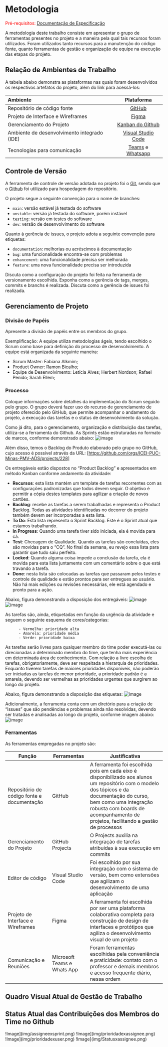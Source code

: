 
# Metodologia

<span style="color:red">Pré-requisitos: <a href="2-Especificação do Projeto.md"> Documentação de Especificação</a></span>

A metodologia deste trabalho consiste em apresentar o grupo de ferramentas presentes no projeto e a maneira pela qual tais recursos foram utilizados. Foram utilizados tanto recursos para a manutenção do código fonte, quanto ferramentas de gestão e organização de equipe na execução das etapas do projeto.

## Relação de Ambientes de Trabalho

A tabela abaixo demonstra as plataformas nas quais foram desenvolvidos os respectivos artefatos do projeto, além do link para acessá-los:

Ambiente   | Plataforma 
:--------- | :------:
Repositório de código fonte | [GitHub](https://github.com/ICEI-PUC-Minas-PMV-ADS/pmv-ads-2023-1-e3-proj-mov-t2-sebo-e3)
Projeto de Interface e Wireframes | [Figma](https://www.figma.com/) 
Gerenciamento do Projeto | [Kanban do Github](https://github.com/orgs/ICEI-PUC-Minas-PMV-ADS/projects/228) 
Ambiente de desenvolvimento integrado (IDE) | [Visual Studio Code](https://code.visualstudio.com/docs) 
Tecnologias para comunicação | [Teams](https://teams.microsoft.com/_#/school/conversations/Geral?threadId=19:LalckUyFc6HlgnKcRQrdHL5O64qQNmAdV5lP8mI4UsI1@thread.tacv2&ctx=channel) e [Whatsapp](https://chat.whatsapp.com/Gcen8ZvFSGx4VDSSAWxeXM)


## Controle de Versão

A ferramenta de controle de versão adotada no projeto foi o
[Git](https://git-scm.com/), sendo que o [Github](https://github.com)
foi utilizado para hospedagem do repositório.

O projeto segue a seguinte convenção para o nome de branches:

- `main`: versão estável já testada do software
- `unstable`: versão já testada do software, porém instável
- `testing`: versão em testes do software
- `dev`: versão de desenvolvimento do software

Quanto à gerência de issues, o projeto adota a seguinte convenção para
etiquetas:

- `documentation`: melhorias ou acréscimos à documentação
- `bug`: uma funcionalidade encontra-se com problemas
- `enhancement`: uma funcionalidade precisa ser melhorada
- `feature`: uma nova funcionalidade precisa ser introduzida

Discuta como a configuração do projeto foi feita na ferramenta de versionamento escolhida. Exponha como a gerência de tags, merges, commits e branchs é realizada. Discuta como a gerência de issues foi realizada.

## Gerenciamento de Projeto

### Divisão de Papéis

Apresente a divisão de papéis entre os membros do grupo.

Exemplificação: A equipe utiliza metodologias ágeis, tendo escolhido o Scrum como base para definição do processo de desenvolvimento. A equipe está organizada da seguinte maneira:
- Scrum Master: Fabiana Alkmim;
- Product Owner: Ramon Bicalho;
- Equipe de Desenvolvimento: Letícia Alves; Herbert Nordson; Rafael Penido; Sarah Ellem;

### Processo

Coloque  informações sobre detalhes da implementação do Scrum seguido pelo grupo. O grupo deverá fazer uso do recurso de gerenciamento de projeto oferecido pelo GitHub, que permite acompanhar o andamento do projeto, a execução das tarefas e o status de desenvolvimento da solução.

Como já dito, para o gerenciamento, organização e distribuição das tarefas, utiliza-se a ferramenta do Github. As Sprints estão estruturadas no formato de marcos, conforme demonstrado abaixo:
![image](https://user-images.githubusercontent.com/103009155/222447792-516c79d0-6322-4abb-9211-038760425dab.png)

Além disso, temos o Backlog do Produto elaborado pelo grupo no GitHub, cujo acesso é possível através da URL:
[https://github.com/orgs/ICEI-PUC-Minas-PMV-ADS/projects/228]

Os entregáveis estão dispostos no “Product Backlog” e apresentados em método Kanban conforme andamento da atividade:
- **Recursos**: esta lista mantém um template de tarefas recorrentes com as configurações padronizadas que todos devem seguir. O objetivo é permitir a cópia destes templates para agilizar a criação de novos cartões. 
- **Backlog**: recebe as tarefas a serem trabalhadas e representa o Product Backlog. Todas as atividades identificadas no decorrer do projeto também devem ser incorporadas a esta lista. 
- **To Do**: Esta lista representa o Sprint Backlog. Este é o Sprint atual que estamos trabalhando. 
- **In Progress**: Quando uma tarefa tiver sido iniciada, ela é movida para cá. 
- **Test**: Checagem de Qualidade. Quando as tarefas são concluídas, eles são movidas para o “CQ”. No final da semana, eu revejo essa lista para garantir que tudo saiu perfeito. 
- **Locked**: Quando alguma coisa impede a conclusão da tarefa, ela é movida para esta lista juntamente com um comentário sobre o que está travando a tarefa. 
- **Done**: nesta lista são colocadas as tarefas que passaram pelos testes e controle de qualidade e estão prontos para ser entregues ao usuário. Não há mais edições ou revisões necessárias, ele está agendado e pronto para a ação. 

Abaixo, figura demonstrando a disposição dos entregáveis:
![image](https://user-images.githubusercontent.com/103009155/227023566-4a76575a-cb38-4d57-a821-d4730f6340b4.png)
![image](https://user-images.githubusercontent.com/103009155/227023907-f9fa9704-a338-4b03-874b-a39d1596c094.png)

As tarefas são, ainda, etiquetadas em função da urgência da atividade e seguem o seguinte esquema de cores/categorias:

          - Vermelha: prioridade alta 
          - Amarela: prioridade média 
          - Verde: prioridade baixa 
          
As tarefas serão livres para qualquer membro do time poder executá-las ou direcionadas a determinado membro do time, que tenha mais experiência em determinada área de conhecimento. Com relação a livre escolha de tarefas, obrigatoriamente, deve ser respeitada a hierarquia de prioridades. Enquanto tiverem tarefas de maiores prioridades disponíveis, não poderão ser iniciadas as tarefas de menor prioridade, a prioridade padrão é a amarela, devendo ser vermelhas as prioridades urgentes que surgirem ao longo do projeto.  

Abaixo, figura demonstrando a disposição das etiquetas:
![image](https://user-images.githubusercontent.com/103009155/222451119-11c2c3f6-f1df-45cd-bfd7-f9bdb67cd282.png)

Adicionalmente, a ferramenta conta com um diretório para a criação de “Issues” que são pendências e problemas ainda não resolvidas, devendo ser tratadas e analisadas ao longo do projeto, conforme imagem abaixo:
![image](https://user-images.githubusercontent.com/103009155/222451466-50486b14-e049-4612-947c-9220b056a2fa.png)

### Ferramentas

As ferramentas empregadas no projeto são:

 Função |Ferramentas|Justificativa|
|--------|----------|--------------|
|Repositório de código fonte e documentação|GitHub|A ferramenta foi escolhida pois em cada eixo é disponibilizado aos alunos um repositório com o modelo dos tópicos e da documentação do curso, bem como uma integração robusta com boards de acompanhamento de projetos, facilitando a gestão de processos|
|Gerenciamento do Projeto|GitHub Projects|O Projects auxilia na integração de tarefas atribuídas à sua execução em commits|
|Editor de código |Visual Studio Code| Foi escolhido por sua integração com o sistema de versão, bem como extensões que agilizam o desenvolvimento de uma aplicação |
|Projeto de Interface e  Wireframes|Figma|A ferramenta foi escolhida por ser uma plataforma colaborativa completa para construção de design de interfaces e protótipos que agiliza o desenvolvimento visual de um projeto| 
|Comunicação e Reuniões|Microsoft Teams e Whats App|Foram ferramentas escolhidas pela conveniência e praticidade: contato com o professor e demais membros e acesso frequente diário, nessa ordem|


## Quadro Visual Atual de Gestão de Trabalho 


## Status Atual das Contribuições dos Membros do Time no Github ##

!Image](img/assigneexsprint.png)
!Image](img/prioridadexassignee.png)
!Image](img/prioridadexuser.png)
!Image](img/Statusxassignee.png)







